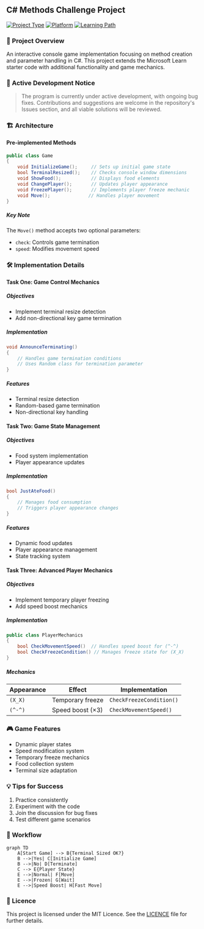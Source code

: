 ## C# Methods Challenge Project

[![Project Type](https://img.shields.io/badge/Project-Challenge-success)](https://github.com)
[![Platform](https://img.shields.io/badge/Platform-Console-blue)](https://github.com)
[![Learning Path](https://img.shields.io/badge/Microsoft%20Learn-Getting%20Started%20with%20C%23-orange)](https://github.com)

### 🎯 Project Overview
An interactive console game implementation focusing on method creation and parameter handling in C#. This project extends the Microsoft Learn starter code with additional functionality and game mechanics.

### 🚨 Active Development Notice
> The program is currently under active development, with ongoing bug fixes. Contributions and suggestions are welcome in the repository's Issues section, and all viable solutions will be reviewed.

### 🏗️ Architecture

#### Pre-implemented Methods
```csharp
public class Game
{
    void InitializeGame();     // Sets up initial game state
    bool TerminalResized();    // Checks console window dimensions
    void ShowFood();           // Displays food elements
    void ChangePlayer();       // Updates player appearance
    void FreezePlayer();       // Implements player freeze mechanic
    void Move();              // Handles player movement
}
```

##### Key Note
The `Move()` method accepts two optional parameters:
- `check`: Controls game termination
- `speed`: Modifies movement speed

### 🛠️ Implementation Details

#### Task One: Game Control Mechanics
##### Objectives
- Implement terminal resize detection
- Add non-directional key game termination

##### Implementation
```csharp
void AnnounceTerminating()
{
    // Handles game termination conditions
    // Uses Random class for termination parameter
}
```

##### Features
- Terminal resize detection
- Random-based game termination
- Non-directional key handling

#### Task Two: Game State Management
##### Objectives
- Food system implementation
- Player appearance updates

##### Implementation
```csharp
bool JustAteFood()
{
    // Manages food consumption
    // Triggers player appearance changes
}
```

##### Features
- Dynamic food updates
- Player appearance management
- State tracking system

#### Task Three: Advanced Player Mechanics
##### Objectives
- Implement temporary player freezing
- Add speed boost mechanics

##### Implementation
```csharp
public class PlayerMechanics
{
    bool CheckMovementSpeed()  // Handles speed boost for (^-^)
    bool CheckFreezeCondition() // Manages freeze state for (X_X)
}
```

##### Mechanics
| Appearance | Effect | Implementation |
|------------|--------|----------------|
| `(X_X)`    | Temporary freeze | `CheckFreezeCondition()` |
| `(^-^)`    | Speed boost (×3) | `CheckMovementSpeed()` |

### 🎮 Game Features
- Dynamic player states
- Speed modification system
- Temporary freeze mechanics
- Food collection system
- Terminal size adaptation

### 💡 Tips for Success
1. Practice consistently
2. Experiment with the code
3. Join the discussion for bug fixes
4. Test different game scenarios

### 🔄 Workflow
```mermaid
graph TD
    A[Start Game] --> B{Terminal Sized OK?}
    B -->|Yes| C[Initialize Game]
    B -->|No| D[Terminate]
    C --> E{Player State}
    E -->|Normal| F[Move]
    E -->|Frozen| G[Wait]
    E -->|Speed Boost| H[Fast Move]
```

### 📜 Licence
This project is licensed under the MIT Licence. See the [LICENCE](./LICENSE) file for further details.
